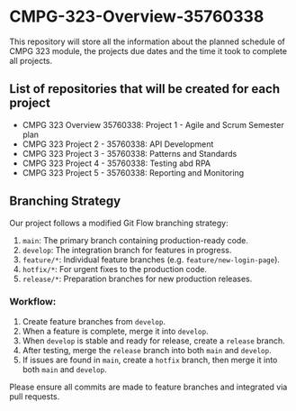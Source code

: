 # CMPG-323-Overview-35760338
This repository will store all the information about the planned schedule of CMPG 323 module, the projects due dates and the time it took to complete all projects.

## List of repositories that will be created for each project
+ CMPG 323 Overview 35760338: Project 1 - Agile and Scrum Semester plan
+ CMPG 323 Project 2 - 35760338: API Development
+ CMPG 323 Project 3 - 35760338: Patterns and Standards
+ CMPG 323 Project 4 - 35760338: Testing abd RPA
+ CMPG 323 Project 5 - 35760338: Reporting and Monitoring

## Branching Strategy

Our project follows a modified Git Flow branching strategy:

1. `main`: The primary branch containing production-ready code.
2. `develop`: The integration branch for features in progress.
3. `feature/*`: Individual feature branches (e.g. `feature/new-login-page`).
4. `hotfix/*`: For urgent fixes to the production code.
5. `release/*`: Preparation branches for new production releases.

### Workflow:

1. Create feature branches from `develop`.
2. When a feature is complete, merge it into `develop`.
3. When `develop` is stable and ready for release, create a `release` branch.
4. After testing, merge the `release` branch into both `main` and `develop`.
5. If issues are found in `main`, create a `hotfix` branch, then merge it into both `main` and `develop`.

Please ensure all commits are made to feature branches and integrated via pull requests.
